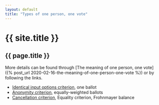 ```yaml
---
layout: default
title: "Types of one person, one vote"
---
```

# {{ site.title }}
## {{ page.title }}

More details can be found through [The meaning of one person, one vote]({% post_url 2020-02-16-the-meaning-of-one-person-one-vote %}) or by following the links.

* [Identical input options criterion](/miscellaneous/voting-theory/identical-input-options-criterion), one ballot
* [Anonymity criterion](/miscellaneous/voting-theory/anonymity-criterion), equally-weighted ballots
* [Cancellation criterion](/miscellaneous/voting-theory/cancellation-criterion), Equality criterion, Frohnmayer balance
